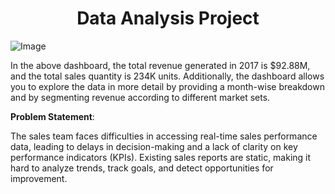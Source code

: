 <h1 align="center">Data Analysis Project</h1>


![Image](https://github.com/user-attachments/assets/cbb499f2-76f0-4745-8e60-48fb8c6c96e0)

In the above dashboard, the total revenue generated in 2017 is $92.88M, and the total sales quantity is 234K units. Additionally, the dashboard allows you to explore the data in more detail by providing a month-wise breakdown and by segmenting revenue according to different market sets.

**Problem Statement**:


The sales team faces difficulties in accessing real-time sales performance data, leading to delays in decision-making and a lack of clarity on key performance indicators (KPIs). Existing sales reports are static, making it hard to analyze trends, track goals, and detect opportunities for improvement.





